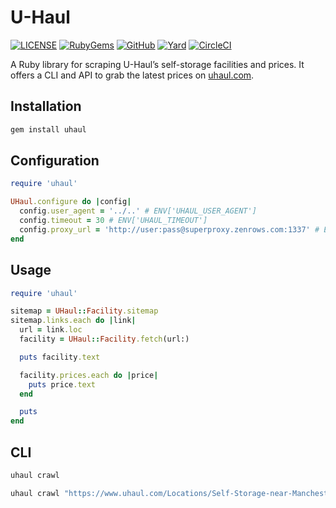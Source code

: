 # U-Haul

[![LICENSE](https://img.shields.io/badge/license-MIT-blue.svg)](https://github.com/ksylvest/uhaul/blob/main/LICENSE)
[![RubyGems](https://img.shields.io/gem/v/uhaul)](https://rubygems.org/gems/uhaul)
[![GitHub](https://img.shields.io/badge/github-repo-blue.svg)](https://github.com/ksylvest/uhaul)
[![Yard](https://img.shields.io/badge/docs-site-blue.svg)](https://uhaul.ksylvest.com)
[![CircleCI](https://img.shields.io/circleci/build/github/ksylvest/uhaul)](https://circleci.com/gh/ksylvest/uhaul)

A Ruby library for scraping U-Haul’s self-storage facilities and prices. It offers a CLI and API to grab the latest prices on [uhaul.com](https://uhaul.com).

## Installation

```bash
gem install uhaul
```

## Configuration

```ruby
require 'uhaul'

UHaul.configure do |config|
  config.user_agent = '../..' # ENV['UHAUL_USER_AGENT']
  config.timeout = 30 # ENV['UHAUL_TIMEOUT']
  config.proxy_url = 'http://user:pass@superproxy.zenrows.com:1337' # ENV['UHAUL_PROXY_URL']
end
```

## Usage

```ruby
require 'uhaul'

sitemap = UHaul::Facility.sitemap
sitemap.links.each do |link|
  url = link.loc
  facility = UHaul::Facility.fetch(url:)

  puts facility.text

  facility.prices.each do |price|
    puts price.text
  end

  puts
end
```

## CLI

```bash
uhaul crawl
```

```bash
uhaul crawl "https://www.uhaul.com/Locations/Self-Storage-near-Manchester-Township-NJ-08759/925037/"
```

